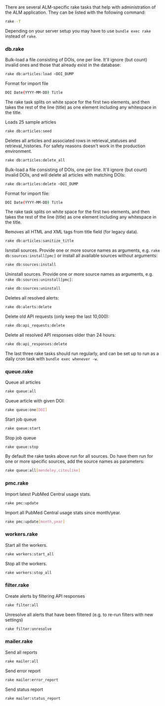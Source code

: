 There are several ALM-specific rake tasks that help with administration of the ALM application. They can be listed with the following command:

```sh
rake -T
```

Depending on your server setup you may have to use `bundle exec rake` instead of `rake`.

### db.rake

Bulk-load a file consisting of DOIs, one per line. It'll ignore (but count) invalid ones and those that already exist in the database:

```sh
rake db:articles:load <DOI_DUMP
```

Format for import file

```sh
DOI Date(YYYY-MM-DD) Title
```

The rake task splits on white space for the first two elements, and then takes the rest of the line (title) as one element including any whitespace in the title.

Loads 25 sample articles

```sh
rake db:articles:seed
```

Deletes all articles and associated rows in retrieval_statuses and retrieval_histories. For safety reasons doesn't work in the production environment.

```sh
rake db:articles:delete_all
```

Bulk-load a file consisting of DOIs, one per line. It'll ignore (but count) invalid DOIs, and will delete all articles with matching DOIs:

```sh
rake db:articles:delete <DOI_DUMP
```

Format for import file:

```sh
DOI Date(YYYY-MM-DD) Title
```

The rake task splits on white space for the first two elements, and then takes the rest of the line (title) as one element including any whitespace in the title.

Removes all HTML and XML tags from title field (for legacy data).

```sh
rake db:articles:sanitize_title
```

Isnstall sources. Provide one or more source names as arguments, e.g. `rake db:sources:install[pmc]` or install all available sources without arguments:

```sh
rake db:sources:install
```

Uninstall sources. Provide one or more source names as arguments, e.g. `rake db:sources:uninstall[pmc]`:

```sh
rake db:sources:uninstall
```

Deletes all resolved alerts:

```sh
rake db:alerts:delete
```

Delete old API requests (only keep the last 10,000):

```sh
rake db:api_requests:delete
```

Delete all resolved API responses older than 24 hours:

```sh
rake db:api_responses:delete
```

The last three rake tasks should run regularly, and can be set up to run as a daily cron task with `bundle exec whenever -w`.

### queue.rake

Queue all articles

```sh
rake queue:all
```

Queue article with given DOI:

```sh
rake queue:one[DOI]
```

Start job queue

```sh
rake queue:start
```

Stop job queue

```sh
rake queue:stop
```

By default the rake tasks above run for all sources. Do have them run for one or more specific sources, add the source names as parameters:

```sh
rake queue:all[mendeley,citeulike]
```

### pmc.rake

Import latest PubMed Central usage stats.

```sh
rake pmc:update
```

Import all PubMed Central usage stats since month/year.

```sh
rake pmc:update[month,year]
```

### workers.rake

Start all the workers.

```sh
rake workers:start_all
```

Stop all the workers.

```sh
rake workers:stop_all
```

### filter.rake

Create alerts by filtering API responses

```sh
rake filter:all
```

Unresolve all alerts that have been filtered (e.g. to re-run filters with new settings)

```sh
rake filter:unresolve
```

### mailer.rake

Send all reports

```sh
rake mailer:all
```

Send error report

```sh
rake mailer:error_report
```

Send status report

```sh
rake mailer:status_report
```